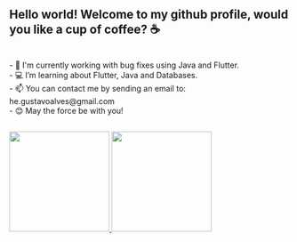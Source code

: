 ## Hello world! Welcome to my github profile, would you like a cup of coffee? ☕

</br>
- 🐛 I'm currently working with bug fixes using Java and Flutter. 
</br>
- 💻 I’m learning about Flutter, Java and Databases.
</br>
- 📫 You can contact me by sending an email to: he.gustavoalves@gmail.com
</br>
- 😊 May the force be with you!

##

<div>
  <a href="https://github.com/gu-alves">
  <img height="180em" src="https://github-readme-stats.vercel.app/api?username=gu-alves&show_icons=true&theme=dracula&include_all_commits=true&count_private=true"/>
  <img height="180em" src="https://github-readme-stats.vercel.app/api/top-langs/?username=gu-alves&layout=compact&langs_count=7&theme=dracula"/>
</div>
